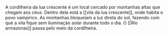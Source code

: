 A cordilheira da lua crescente é um local cercado por montanhas altas que chegam aos céus. Dentro dela está a [[vila da lua crescente]], onde habita o povo vampírico. As montanhas bloqueiam a luz direta do sol, fazendo com que a vila fique sem iluminação solar durante todo o dia. O [[Rio armazonas]] passa pelo meio da cordilheira.